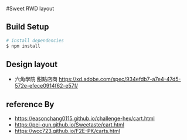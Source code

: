 #Sweet RWD layout

## Build Setup
``` bash
# install dependencies
$ npm install
```

## Design layout 
 - 六角學院 甜點店商    https://xd.adobe.com/spec/934efdb7-a7e4-47d5-572e-efece0914f62-e57f/

## reference By
- https://easonchang0115.github.io/challenge-hex/cart.html
- https://pei-qun.github.io/Sweetaste/cart.html
- https://wcc723.github.io/F2E-PK/carts.html

